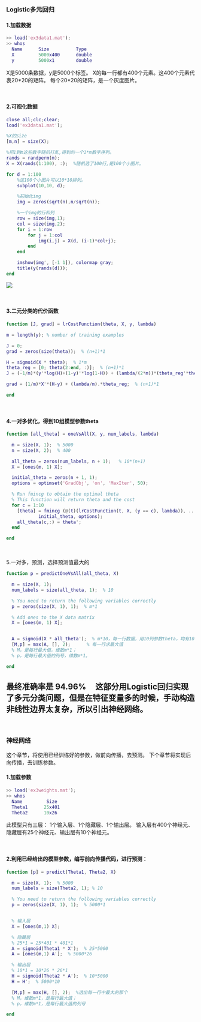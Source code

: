 ### Logistic多元回归
#### 1.加载数据
```matlab
>> load('ex3data1.mat');
>> whos
  Name      Size          Type 
  X         5000x400      double              
  y         5000x1        double     
```
X是5000条数据，y是5000个标签。
X的每一行都有400个元素。这400个元素代表20\*20的矩阵。
每个20\*20的矩阵，是一个灰度图片。

&nbsp;

#### 2.可视化数据
```matlab
close all;clc;clear;
load('ex3data1.mat');

%X的Size
[m,n] = size(X);

%把1到m这些数字随机打乱,得到的一个1*m数字序列。
rands = randperm(m);
X = X(rands(1:100), :);  %随机选了100行,是100个小图片。

for d = 1:100
    %这100个小图片可以10*10排列。
    subplot(10,10, d);

    %初始化img
    img = zeros(sqrt(n),n/sqrt(n));

    %一个img的行和列
    row = size(img,1);
    col = size(img,2);
    for i = 1:row
        for j = 1:col
            img(i,j) = X(d, (i-1)*col+j);
        end
    end

    imshow(img', [-1 1]), colormap gray;
    title(y(rands(d)));
end
```
![](https://upload-images.jianshu.io/upload_images/6065021-026bce04ae712b85.png?imageMogr2/auto-orient/strip%7CimageView2/2/w/1240)


&nbsp;
&nbsp;

#### 3.二元分类的代价函数
```matlab
function [J, grad] = lrCostFunction(theta, X, y, lambda)

m = length(y); % number of training examples

J = 0;
grad = zeros(size(theta));  % (n+1)*1

H = sigmoid(X * theta);  % 1*m
theta_reg = [0; theta(2:end, :)];  % (n+1)*1
J = (-1/m)*(y'*log(H)+(1-y)'*log(1-H)) + (lambda/(2*m))*(theta_reg'*theta_reg);

grad = (1/m)*X'*(H-y) + (lambda/m).*theta_reg;  % (n+1)*1

end
```

&nbsp;
&nbsp;

#### 4.一对多优化，得到10组模型参数theta
```matlab
function [all_theta] = oneVsAll(X, y, num_labels, lambda)

  m = size(X, 1);  % 5000
  n = size(X, 2);  % 400

  all_theta = zeros(num_labels, n + 1);   % 10*(n+1)
  X = [ones(m, 1) X];

  initial_theta = zeros(n + 1, 1);
  options = optimset('GradObj', 'on', 'MaxIter', 50);

  % Run fmincg to obtain the optimal theta
  % This function will return theta and the cost 
  for c = 1:10
    [theta] = fmincg (@(t)(lrCostFunction(t, X, (y == c), lambda)), ...
            initial_theta, options);
    all_theta(c,:) = theta';
  end

end
```

&nbsp;
&nbsp;

5.一对多，预测，选择预测值最大的
```matlab
function p = predictOneVsAll(all_theta, X)

  m = size(X, 1);  
  num_labels = size(all_theta, 1);  % 10

  % You need to return the following variables correctly 
  p = zeros(size(X, 1), 1);  % m*1

  % Add ones to the X data matrix
  X = [ones(m, 1) X];


  A = sigmoid(X * all_theta');  % m*10，每一行数据，用10列参数theta，均有10个预测值。
  [M,p] = max(A, [], 2);      % 每一行求最大值
  % M，是每行最大值，维数m*1；
  % p，是每行最大值的列号，维数m*1。

end
```

最终准确率是 94.96%
&nbsp;
&nbsp;
这部分用Logistic回归实现了多元分类问题，但是在特征变量多的时候，手动构造非线性边界太复杂，所以引出神经网络。
&nbsp;
---
&nbsp;
&nbsp;

### 神经网络
这个章节，将使用已经训练好的参数，做前向传播，去预测。
下个章节将实现后向传播，去训练参数。
#### 1.加载参数
```matlab
>> load('ex3weights.mat');
>> whos
  Name         Size          
  Theta1      25x401                   
  Theta2      10x26           
```
此模型只有三层：
1个输入层、1个隐藏层、1个输出层。
输入层有400个神经元、隐藏层有25个神经元、输出层有10个神经元。

&nbsp;

#### 2.利用已经给出的模型参数，编写前向传播代码，进行预测：
```matlab
function [p] = predict(Theta1, Theta2, X)

  m = size(X, 1);  % 5000
  num_labels = size(Theta2, 1); % 10

  % You need to return the following variables correctly 
  p = zeros(size(X, 1), 1);  % 5000*1


  % 输入层
  X = [ones(m,1) X];

  % 隐藏层
  % 25*1 = 25*401 * 401*1
  A = sigmoid(Theta1 * X');  % 25*5000
  A = [ones(m,1) A'];  % 5000*26

  % 输出层
  % 10*1 = 10*26 * 26*1
  H = sigmoid(Theta2 * A');  % 10*5000
  H = H';  % 5000*10

  [M,p] = max(H, [], 2);  %选出每一行中最大的那个
  % M，维数m*1，是每行最大值；
  % p，维数m*1，是每行最大值的列号

end
```

